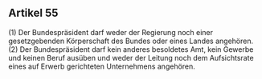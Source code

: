 ## Artikel 55

(1) Der Bundespräsident darf weder der Regierung noch einer gesetzgebenden Körperschaft des Bundes oder eines Landes angehören.
(2) Der Bundespräsident darf kein anderes besoldetes Amt, kein Gewerbe und keinen Beruf ausüben und weder der Leitung noch dem Aufsichtsrate eines auf Erwerb gerichteten Unternehmens angehören.

